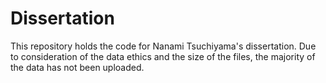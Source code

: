 # Dissertation

This repository holds the code for Nanami Tsuchiyama's dissertation. Due to consideration of the data ethics and the size of the files, the majority of the data has not been uploaded.

